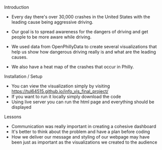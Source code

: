 Introduction
- Every day there's over 30,000 crashes in the United States with the leading cause being aggressive driving.
- Our goal is to spread awareness for the dangers of driving and get people to be more aware while driving.

- We used data from OpenPhillyData to create several visualizations that help us show how dangerous driving really is and what are the leading causes.
- We also have a heat map of the crashes that occur in Philly.

Installation / Setup
- You can view the visualization simply by visiting https://tul64515.github.io/info_vis_final_project/
- If you want to run it locally simply download the code
- Using live server you can run the html page and everything should be displayed

Lessons
- Communication was really important in creating a cohesive dashboard
- It's better to think about the problem and have a plan before coding
- How we deliver our message and styling of our webpage may have been just as important as the visualizations we created to the audience
